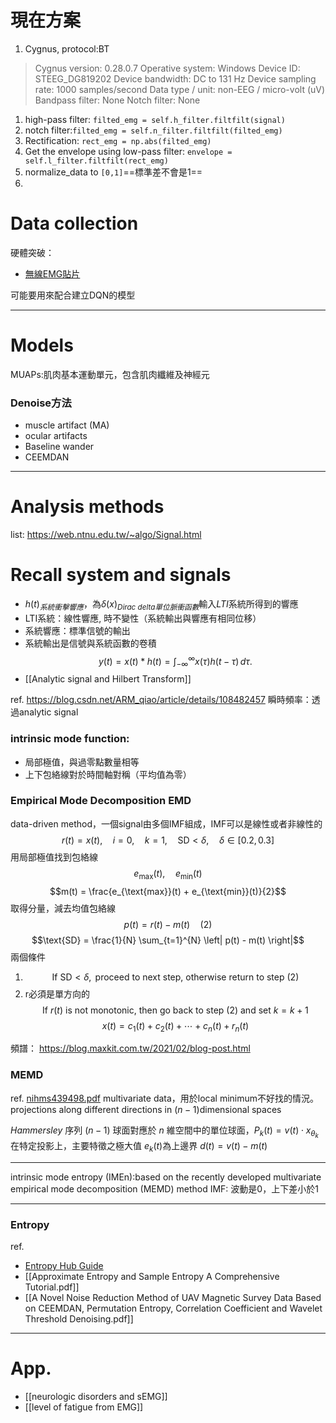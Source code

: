 # 現在方案
1. Cygnus, protocol:BT 
>Cygnus version: 0.28.0.7
>Operative system: Windows
>Device ID: STEEG_DG819202
>Device bandwidth: DC to 131 Hz
>Device sampling rate: 1000 samples/second
>Data type / unit: non-EEG / micro-volt (uV)
>Bandpass filter: None
>Notch filter: None

1. high-pass filter: `filted_emg = self.h_filter.filtfilt(signal)`
2. notch filter:`filted_emg = self.n_filter.filtfilt(filted_emg)`
3. Rectification: `rect_emg = np.abs(filted_emg)`
4. Get the envelope using low-pass filter: `envelope = self.l_filter.filtfilt(rect_emg)`
5. normalize_data to `[0,1]`==標準差不會是1==
6. 
# Data collection
硬體突破：
- [無線EMG貼片](https://www.bio-translational-exoskeleton.com/)

可能要用來配合建立DQN的模型

---
# Models
MUAPs:肌肉基本運動單元，包含肌肉纖維及神經元
### Denoise方法
- muscle artifact (MA)
- ocular artifacts
- Baseline wander
- CEEMDAN

---
# Analysis methods
list: https://web.ntnu.edu.tw/~algo/Signal.html
# Recall system and signals
- $h(t)_{系統衝擊響應}$，為$\delta(x)_{Dirac\ delta單位脈衝函數}$輸入$LTI$系統所得到的響應
- LTI系統：線性響應, 時不變性（系統輸出與響應有相同位移）
- 系統響應：標準信號的輸出
- 系統輸出是信號與系統函數的卷積
$$y(t) = x(t) \ast h(t) = \int_{-\infty}^{\infty} x(\tau) h(t - \tau) \, d\tau.
$$
- [[Analytic signal and Hilbert Transform]]

ref. https://blog.csdn.net/ARM_qiao/article/details/108482457
瞬時頻率：透過analytic signal
### intrinsic mode function:
- 局部極值，與過零點數量相等
- 上下包絡線對於時間軸對稱（平均值為零）

### Empirical Mode Decomposition EMD
data-driven method，一個signal由多個IMF組成，IMF可以是線性或者非線性的
$$r(t) = x(t), \quad i = 0, \quad k = 1, \quad \text{SD} < \delta, \quad \delta \in [0.2, 0.3]
$$
用局部極值找到包絡線
$$e_{\text{max}}(t), \quad e_{\text{min}}(t)$$
$$m(t) = \frac{e_{\text{max}}(t) + e_{\text{min}}(t)}{2}$$
取得分量，減去均值包絡線
$$p(t) = r(t) - m(t)\quad \text{(2)}$$
$$\text{SD} = \frac{1}{N} \sum_{t=1}^{N} \left| p(t) - m(t) \right|$$
兩個條件
1. $$\text{If } \text{SD} < \delta, \text{ proceed to next step, otherwise return to step (2)}$$
2. r必須是單方向的$$\text{If } r(t) \text{ is not monotonic, then go back to step (2) and set } k = k + 1$$
$$x(t) = c_1(t) + c_2(t) + \cdots + c_n(t) + r_n(t)$$

頻譜： https://blog.maxkit.com.tw/2021/02/blog-post.html
### MEMD
ref. [nihms439498.pdf](https://pmc.ncbi.nlm.nih.gov/articles/PMC3831372/pdf/nihms439498.pdf)
multivariate data，用於local minimum不好找的情況。
projections along different directions in $(n−1)$dimensional spaces

$Hammersley$ 序列
$(n−1)$ 球面對應於 $n$ 維空間中的單位球面，$P_k (t)=v(t) \cdot x_{\theta_k}$
在特定投影上，主要特徵之極大值
$e_k(t)$為上邊界
$d(t)=v(t)-m(t)$


---
intrinsic mode entropy (IMEn):based on the recently developed multivariate empirical mode decomposition (MEMD) method
IMF: 波動是0，上下差小於1

---
### Entropy
ref. 
- [Entropy Hub Guide](https://www.entropyhub.xyz/_downloads/40d9c1910993d9509e60865d940bb066/EntropyHubGuide.pdf)
- [[Approximate Entropy and Sample Entropy A Comprehensive Tutorial.pdf]]
- [[A Novel Noise Reduction Method of UAV Magnetic Survey Data Based on CEEMDAN, Permutation Entropy, Correlation Coefficient and Wavelet Threshold Denoising.pdf]]



---
# App.
- [[neurologic disorders and sEMG]]
- [[level of fatigue from EMG]]